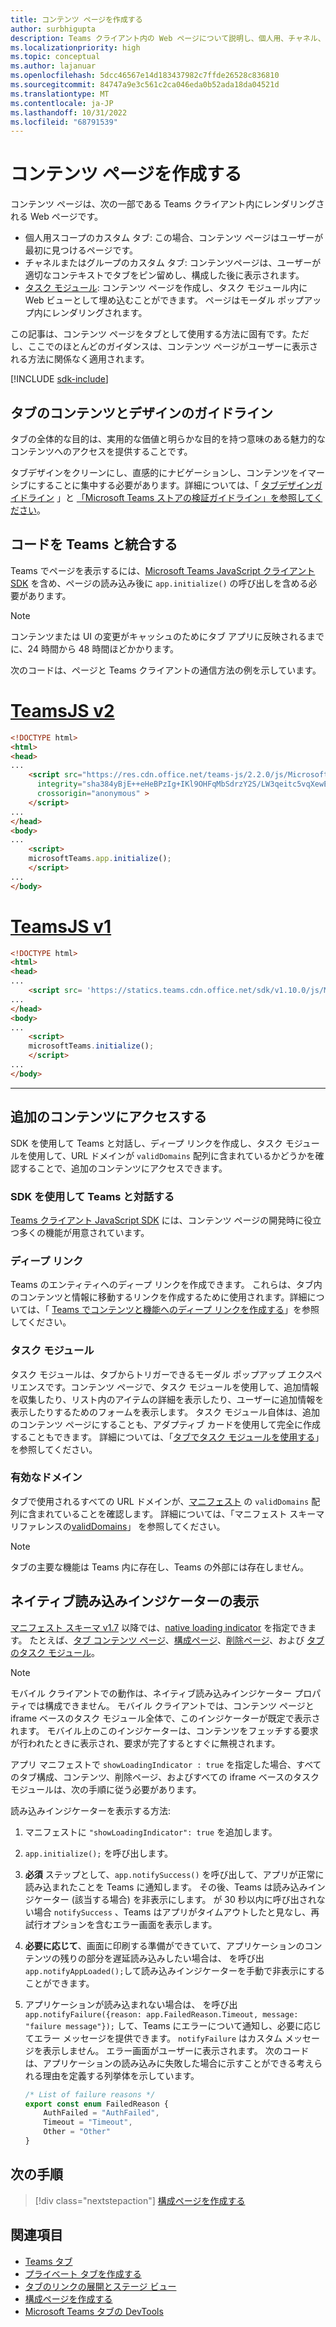 ```yaml
---
title: コンテンツ ページを作成する
author: surbhigupta
description: Teams クライアント内の Web ページについて説明し、個人用、チャネル、またはグループのカスタム タブの一部です。コンテンツ ページを作成し、タスク モジュール内に webview として埋め込みます。
ms.localizationpriority: high
ms.topic: conceptual
ms.author: lajanuar
ms.openlocfilehash: 5dcc46567e14d183437982c7ffde26528c836810
ms.sourcegitcommit: 84747a9e3c561c2ca046eda0b52ada18da04521d
ms.translationtype: MT
ms.contentlocale: ja-JP
ms.lasthandoff: 10/31/2022
ms.locfileid: "68791539"
---
```

# <a name="create-a-content-page"></a>コンテンツ ページを作成する

コンテンツ ページは、次の一部である Teams クライアント内にレンダリングされる Web ページです。

* 個人用スコープのカスタム タブ: この場合、コンテンツ ページはユーザーが最初に見つけるページです。
* チャネルまたはグループのカスタム タブ: コンテンツページは、ユーザーが適切なコンテキストでタブをピン留めし、構成した後に表示されます。
* [タスク モジュール](~/task-modules-and-cards/what-are-task-modules.md): コンテンツ ページを作成し、タスク モジュール内に Web ビューとして埋め込むことができます。 ページはモーダル ポップアップ内にレンダリングされます。

この記事は、コンテンツ ページをタブとして使用する方法に固有です。ただし、ここでのほとんどのガイダンスは、コンテンツ ページがユーザーに表示される方法に関係なく適用されます。

[!INCLUDE [sdk-include](~/includes/sdk-include.md)]

## <a name="tab-content-and-design-guidelines"></a>タブのコンテンツとデザインのガイドライン

タブの全体的な目的は、実用的な価値と明らかな目的を持つ意味のある魅力的なコンテンツへのアクセスを提供することです。

タブデザインをクリーンにし、直感的にナビゲーションし、コンテンツをイマーシブにすることに集中する必要があります。詳細については、「 [タブデザインガイドライン](~/tabs/design/tabs.md) 」と [「Microsoft Teams ストアの検証ガイドライン」を参照してください](~/concepts/deploy-and-publish/appsource/prepare/teams-store-validation-guidelines.md)。

## <a name="integrate-your-code-with-teams"></a>コードを Teams と統合する

Teams でページを表示するには、[Microsoft Teams JavaScript クライアント SDK](/javascript/api/overview/msteams-client?view=msteams-client-js-latest&preserve-view=true) を含め、ページの読み込み後に `app.initialize()` の呼び出しを含める必要があります。

> [!NOTE]
> コンテンツまたは UI の変更がキャッシュのためにタブ アプリに反映されるまでに、24 時間から 48 時間ほどかかります。

次のコードは、ページと Teams クライアントの通信方法の例を示しています。

# <a name="teamsjs-v2"></a>[TeamsJS v2](#tab/teamsjs-v2)

```html
<!DOCTYPE html>
<html>
<head>
...
    <script src="https://res.cdn.office.net/teams-js/2.2.0/js/MicrosoftTeams.min.js" 
      integrity="sha384yBjE++eHeBPzIg+IKl9OHFqMbSdrzY2S/LW3qeitc5vqXewEYRWegByWzBN/chRh" 
      crossorigin="anonymous" >
    </script>
...
</head>
<body>
...
    <script>
    microsoftTeams.app.initialize();
    </script>
...
</body>
```

# <a name="teamsjs-v1"></a>[TeamsJS v1](#tab/teamsjs-v1)

```html
<!DOCTYPE html>
<html>
<head>
...
    <script src= 'https://statics.teams.cdn.office.net/sdk/v1.10.0/js/MicrosoftTeams.min.js'></script>
...
</head>
<body>
...
    <script>
    microsoftTeams.initialize();
    </script>
...
</body>
```

***

## <a name="access-additional-content"></a>追加のコンテンツにアクセスする

SDK を使用して Teams と対話し、ディープ リンクを作成し、タスク モジュールを使用して、URL ドメインが `validDomains` 配列に含まれているかどうかを確認することで、追加のコンテンツにアクセスできます。

### <a name="use-the-sdk-to-interact-with-teams"></a>SDK を使用して Teams と対話する

[Teams クライアント JavaScript SDK](~/tabs/how-to/using-teams-client-sdk.md) には、コンテンツ ページの開発時に役立つ多くの機能が用意されています。

### <a name="deep-links"></a>ディープ リンク

Teams のエンティティへのディープ リンクを作成できます。 これらは、タブ内のコンテンツと情報に移動するリンクを作成するために使用されます。詳細については、「 [Teams でコンテンツと機能へのディープ リンクを作成する](~/concepts/build-and-test/deep-links.md)」を参照してください。

### <a name="task-modules"></a>タスク モジュール

タスク モジュールは、タブからトリガーできるモーダル ポップアップ エクスペリエンスです。コンテンツ ページで、タスク モジュールを使用して、追加情報を収集したり、リスト内のアイテムの詳細を表示したり、ユーザーに追加情報を表示したりするためのフォームを表示します。 タスク モジュール自体は、追加のコンテンツ ページにすることも、アダプティブ カードを使用して完全に作成することもできます。 詳細については、「[タブでタスク モジュールを使用する](~/task-modules-and-cards/task-modules/task-modules-tabs.md)」 を参照してください。

### <a name="valid-domains"></a>有効なドメイン

タブで使用されるすべての URL ドメインが、[マニフェスト](~/concepts/build-and-test/apps-package.md) の `validDomains` 配列に含まれていることを確認します。 詳細については、「マニフェスト スキーマリファレンスの[validDomains](~/resources/schema/manifest-schema.md#validdomains)」 を参照してください。

> [!NOTE]
> タブの主要な機能は Teams 内に存在し、Teams の外部には存在しません。

## <a name="show-a-native-loading-indicator"></a>ネイティブ読み込みインジケーターの表示

[マニフェスト スキーマ v1.7](../../../resources/schema/manifest-schema.md) 以降では、[native loading indicator](../../../resources/schema/manifest-schema.md#showloadingindicator) を指定できます。 たとえば、[タブ コンテンツ ページ](#integrate-your-code-with-teams)、[構成ページ](configuration-page.md)、[削除ページ](removal-page.md)、および [タブのタスク モジュール](../../../task-modules-and-cards/task-modules/task-modules-tabs.md)。

> [!NOTE]
>
> モバイル クライアントでの動作は、ネイティブ読み込みインジケーター プロパティでは構成できません。 モバイル クライアントでは、コンテンツ ページと iframe ベースのタスク モジュール全体で、このインジケーターが既定で表示されます。 モバイル上のこのインジケーターは、コンテンツをフェッチする要求が行われたときに表示され、要求が完了するとすぐに無視されます。

アプリ マニフェストで `showLoadingIndicator : true` を指定した場合、すべてのタブ構成、コンテンツ、削除ページ、およびすべての iframe ベースのタスク モジュールは、次の手順に従う必要があります。

読み込みインジケーターを表示する方法:

1. マニフェストに `"showLoadingIndicator": true` を追加します。
1. `app.initialize();` を呼び出します。
1. **必須** ステップとして、`app.notifySuccess()` を呼び出して、アプリが正常に読み込まれたことを Teams に通知します。 その後、Teams は読み込みインジケーター (該当する場合) を非表示にします。 が 30 秒以内に呼び出されない場合 `notifySuccess`  、Teams はアプリがタイムアウトしたと見なし、再試行オプションを含むエラー画面を表示します。
1. **必要に応じて**、画面に印刷する準備ができていて、アプリケーションのコンテンツの残りの部分を遅延読み込みしたい場合は、 を呼び出 `app.notifyAppLoaded();`して読み込みインジケーターを手動で非表示にすることができます。
1. アプリケーションが読み込まれない場合は、 を呼び出 `app.notifyFailure({reason: app.FailedReason.Timeout, message: "failure message"});` して、Teams にエラーについて通知し、必要に応じてエラー メッセージを提供できます。 `notifyFailure` はカスタム メッセージを表示しません。 エラー画面がユーザーに表示されます。 次のコードは、アプリケーションの読み込みに失敗した場合に示すことができる考えられる理由を定義する列挙体を示しています。

    ```typescript
    /* List of failure reasons */
    export const enum FailedReason {
        AuthFailed = "AuthFailed",
        Timeout = "Timeout",
        Other = "Other"
    }
    ```

## <a name="next-step"></a>次の手順

> [!div class="nextstepaction"]
> [構成ページを作成する](~/tabs/how-to/create-tab-pages/configuration-page.md)

## <a name="see-also"></a>関連項目

* [Teams タブ](~/tabs/what-are-tabs.md)
* [プライベート タブを作成する](~/tabs/how-to/create-personal-tab.md)
* [タブのリンクの展開とステージ ビュー](~/tabs/tabs-link-unfurling.md)
* [構成ページを作成する](~/tabs/how-to/create-tab-pages/configuration-page.md)
* [Microsoft Teams タブの DevTools](~/tabs/how-to/developer-tools.md)
